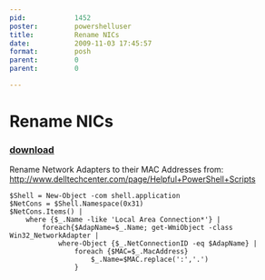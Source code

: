 ```yaml
---
pid:            1452
poster:         powershelluser
title:          Rename NICs
date:           2009-11-03 17:45:57
format:         posh
parent:         0
parent:         0

---
```


# Rename NICs

### [download](1452.ps1)

Rename Network Adapters to their MAC Addresses
from: http://www.delltechcenter.com/page/Helpful+PowerShell+Scripts

```posh
$Shell = New-Object -com shell.application
$NetCons = $Shell.Namespace(0x31)
$NetCons.Items() | 
	where {$_.Name -like 'Local Area Connection*'} | 
		foreach{$AdapName=$_.Name; get-WmiObject -class Win32_NetworkAdapter | 
			where-Object {$_.NetConnectionID -eq $AdapName} | 
				foreach {$MAC=$_.MacAddress}
					$_.Name=$MAC.replace(':','.')
				}
```
